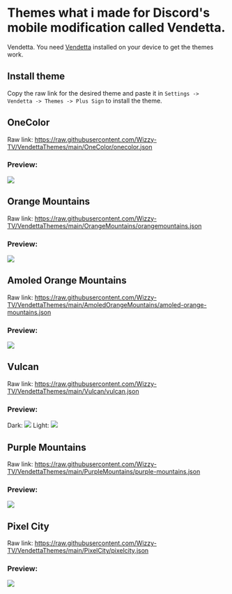 # Themes what i made for Discord's mobile modification called Vendetta.
Vendetta.
You need [Vendetta](https://github.com/vendetta-mod/Vendetta#installing) installed on your device to get the themes work.

## Install theme
Copy the raw link for the desired theme and paste it in `Settings -> Vendetta -> Themes -> Plus Sign` to install the theme.

## OneColor
Raw link:
https://raw.githubusercontent.com/Wizzy-TV/VendettaThemes/main/OneColor/onecolor.json

### Preview:
![](https://raw.githubusercontent.com/Wizzy-TV/VendettaThemes/main/OneColor/screenshot.png)

## Orange Mountains
Raw link:
https://raw.githubusercontent.com/Wizzy-TV/VendettaThemes/main/OrangeMountains/orangemountains.json

### Preview:
![](https://raw.githubusercontent.com/Wizzy-TV/VendettaThemes/main/OrangeMountains/screenshot.png)

## Amoled Orange Mountains
Raw link:
https://raw.githubusercontent.com/Wizzy-TV/VendettaThemes/main/AmoledOrangeMountains/amoled-orange-mountains.json

### Preview:
![](https://raw.githubusercontent.com/Wizzy-TV/VendettaThemes/main/AmoledOrangeMountains/screenshot.png)

## Vulcan
Raw link:
https://raw.githubusercontent.com/Wizzy-TV/VendettaThemes/main/Vulcan/vulcan.json

### Preview:
Dark:
![](https://raw.githubusercontent.com/Wizzy-TV/VendettaThemes/main/Vulcan/screenshot-dark.png)
Light:
![](https://raw.githubusercontent.com/Wizzy-TV/VendettaThemes/main/Vulcan/screenshot-light.png)

## Purple Mountains
Raw link:
https://raw.githubusercontent.com/Wizzy-TV/VendettaThemes/main/PurpleMountains/purple-mountains.json

### Preview:
![](https://raw.githubusercontent.com/Wizzy-TV/VendettaThemes/main/PurpleMountains/screenshot.png)

## Pixel City
Raw link:
https://raw.githubusercontent.com/Wizzy-TV/VendettaThemes/main/PixelCity/pixelcity.json

### Preview:
![](https://raw.githubusercontent.com/Wizzy-TV/VendettaThemes/main/PixelCity/screenshot.png)


